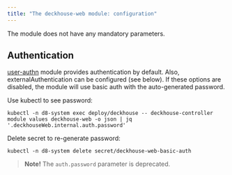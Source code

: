 ```yaml
---
title: "The deckhouse-web module: configuration"
---
```


The module does not have any mandatory parameters.

<!-- SCHEMA -->

## Authentication

[user-authn](/documentation/v1/modules/150-user-authn/) module provides authentication by default. Also, externalAuthentication can be configured (see below).
If these options are disabled, the module will use basic auth with the auto-generated password.

Use kubectl to see password:

```shell
kubectl -n d8-system exec deploy/deckhouse -- deckhouse-controller module values deckhouse-web -o json | jq '.deckhouseWeb.internal.auth.password'
```

Delete secret to re-generate password:

```shell
kubectl -n d8-system delete secret/deckhouse-web-basic-auth
```

> **Note!** The `auth.password` parameter is deprecated.
